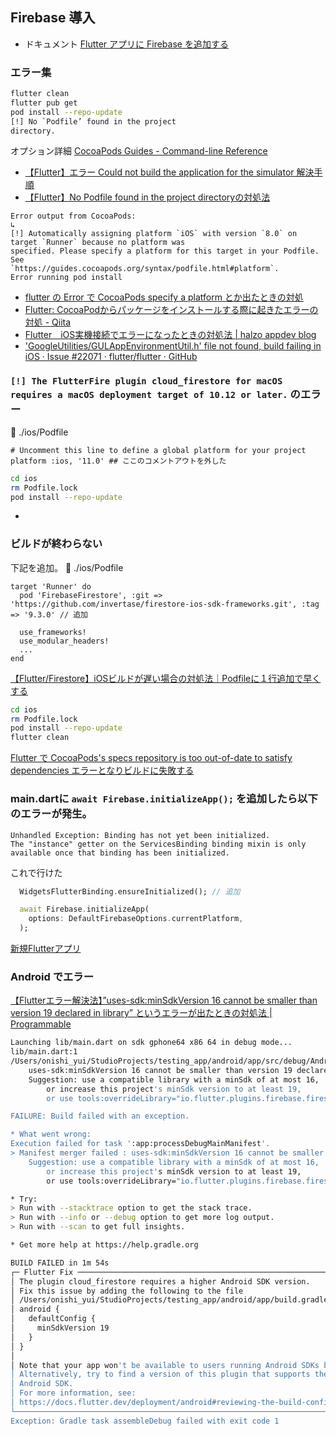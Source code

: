## Firebase 導入
- ドキュメント
[Flutter アプリに Firebase を追加する](https://firebase.google.com/docs/flutter/setup?hl=ja&platform=ios)


### エラー集
```bash
flutter clean
flutter pub get
pod install --repo-update
[!] No `Podfile’ found in the project
directory.
```
オプション詳細
[CocoaPods Guides - Command-line Reference](https://guides.cocoapods.org/terminal/commands.html#pod_install)
- [【Flutter】エラー Could not build the application for the simulator 解決手順](https://zenn.dev/ryouhei_furugen/articles/853959a06886da)
- [【Flutter】No Podfile found in the project directoryの対処法](https://zenn.dev/ryouhei_furugen/articles/853959a06886da)

```
Error output from CocoaPods:
↳
[!] Automatically assigning platform `iOS` with version `8.0` on target `Runner` because no platform was
specified. Please specify a platform for this target in your Podfile. See
`https://guides.cocoapods.org/syntax/podfile.html#platform`.
Error running pod install
```
- [flutter の Error で CocoaPods specify a platform とか出たときの対処](https://zenn.dev/junki555/articles/8d0b962d2e6c1fa4d8ca)
- [Flutter: CocoaPodからパッケージをインストールする際に起きたエラーの対処 - Qiita](https://qiita.com/kokikudo/items/ddc6552df4fb71328a99)
- [Flutter　iOS実機接続でエラーになったときの対処法 | halzo appdev blog](https://halzoblog.com/flutter-ios-device/)
- [&#39;GoogleUtilities/GULAppEnvironmentUtil.h&#39; file not found, build failing in iOS · Issue #22071 · flutter/flutter · GitHub
](https://github.com/flutter/flutter/issues/22071)

### `[!] The FlutterFire plugin cloud_firestore for macOS requires a macOS deployment target of 10.12 or later.` のエラー
📄 ./ios/Podfile
```
# Uncomment this line to define a global platform for your project
platform :ios, '11.0' ## ここのコメントアウトを外した
```

```bash
cd ios
rm Podfile.lock
pod install --repo-update
```
- 

### ビルドが終わらない
下記を追加。
📄 ./ios/Podfile
```
target 'Runner' do
  pod 'FirebaseFirestore', :git => 'https://github.com/invertase/firestore-ios-sdk-frameworks.git', :tag => '9.3.0' // 追加

  use_frameworks!
  use_modular_headers!
  ...
end
```
[【Flutter/Firestore】iOSビルドが遅い場合の対処法｜Podfileに１行追加で早くする](https://flutterzero.com/firestore-ios-build-times/)

```bash
cd ios
rm Podfile.lock
pod install --repo-update
flutter clean
```
[Flutter で CocoaPods&#x27;s specs repository is too out-of-date to satisfy dependencies エラーとなりビルドに失敗する](https://zenn.dev/arrow/scraps/55c95492c53b8c)


### main.dartに `await Firebase.initializeApp();` を追加したら以下のエラーが発生。
```
Unhandled Exception: Binding has not yet been initialized.
The "instance" getter on the ServicesBinding binding mixin is only available once that binding has been initialized.
```


これで行けた
```dart
  WidgetsFlutterBinding.ensureInitialized(); // 追加

  await Firebase.initializeApp(
    options: DefaultFirebaseOptions.currentPlatform,
  );
```
[新規Flutterアプリ](https://zenn.dev/rytskywlkr/scraps/c03717eb2a0ca3)


### Android でエラー
[【Flutterエラー解決法】&#8221;uses-sdk:minSdkVersion 16 cannot be smaller than version 19 declared in library&#8221; というエラーが出たときの対処法 | Programmable](https://www.mechengjp.com/%E3%80%90flutter%E3%82%A8%E3%83%A9%E3%83%BC%E8%A7%A3%E6%B1%BA%E6%B3%95%E3%80%91uses-sdkminsdkversion-16-cannot-be-smaller-than-version-19-declared-in-library-%E3%81%A8%E3%81%84%E3%81%86%E3%82%A8/)

```bash
Launching lib/main.dart on sdk gphone64 x86 64 in debug mode...
lib/main.dart:1
/Users/onishi_yui/StudioProjects/testing_app/android/app/src/debug/AndroidManifest.xml Error:
	uses-sdk:minSdkVersion 16 cannot be smaller than version 19 declared in library [:cloud_firestore] /Users/onishi_yui/StudioProjects/testing_app/build/cloud_firestore/intermediates/merged_manifest/debug/AndroidManifest.xml as the library might be using APIs not available in 16
	Suggestion: use a compatible library with a minSdk of at most 16,
		or increase this project's minSdk version to at least 19,
		or use tools:overrideLibrary="io.flutter.plugins.firebase.firestore" to force usage (may lead to runtime failures)

FAILURE: Build failed with an exception.

* What went wrong:
Execution failed for task ':app:processDebugMainManifest'.
> Manifest merger failed : uses-sdk:minSdkVersion 16 cannot be smaller than version 19 declared in library [:cloud_firestore] /Users/onishi_yui/StudioProjects/testing_app/build/cloud_firestore/intermediates/merged_manifest/debug/AndroidManifest.xml as the library might be using APIs not available in 16
  	Suggestion: use a compatible library with a minSdk of at most 16,
  		or increase this project's minSdk version to at least 19,
  		or use tools:overrideLibrary="io.flutter.plugins.firebase.firestore" to force usage (may lead to runtime failures)

* Try:
> Run with --stacktrace option to get the stack trace.
> Run with --info or --debug option to get more log output.
> Run with --scan to get full insights.

* Get more help at https://help.gradle.org

BUILD FAILED in 1m 54s
┌─ Flutter Fix ─────────────────────────────────────────────────────────────────────────────────┐
│ The plugin cloud_firestore requires a higher Android SDK version.                             │
│ Fix this issue by adding the following to the file                                            │
│ /Users/onishi_yui/StudioProjects/testing_app/android/app/build.gradle:                        │
│ android {                                                                                     │
│   defaultConfig {                                                                             │
│     minSdkVersion 19                                                                          │
│   }                                                                                           │
│ }                                                                                             │
│                                                                                               │
│ Note that your app won't be available to users running Android SDKs below 19.                 │
│ Alternatively, try to find a version of this plugin that supports these lower versions of the │
│ Android SDK.                                                                                  │
│ For more information, see:                                                                    │
│ https://docs.flutter.dev/deployment/android#reviewing-the-build-configuration                 │
└───────────────────────────────────────────────────────────────────────────────────────────────┘
Exception: Gradle task assembleDebug failed with exit code 1

```
